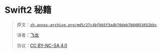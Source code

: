 # Swift2 秘籍

> 原文：[`zh.annas-archive.org/md5/27c4bfbb5f3adb70deb7b04053652bbc`](https://zh.annas-archive.org/md5/27c4bfbb5f3adb70deb7b04053652bbc)
> 
> 译者：[飞龙](https://github.com/wizardforcel)
> 
> 协议：[CC BY-NC-SA 4.0](http://creativecommons.org/licenses/by-nc-sa/4.0/)